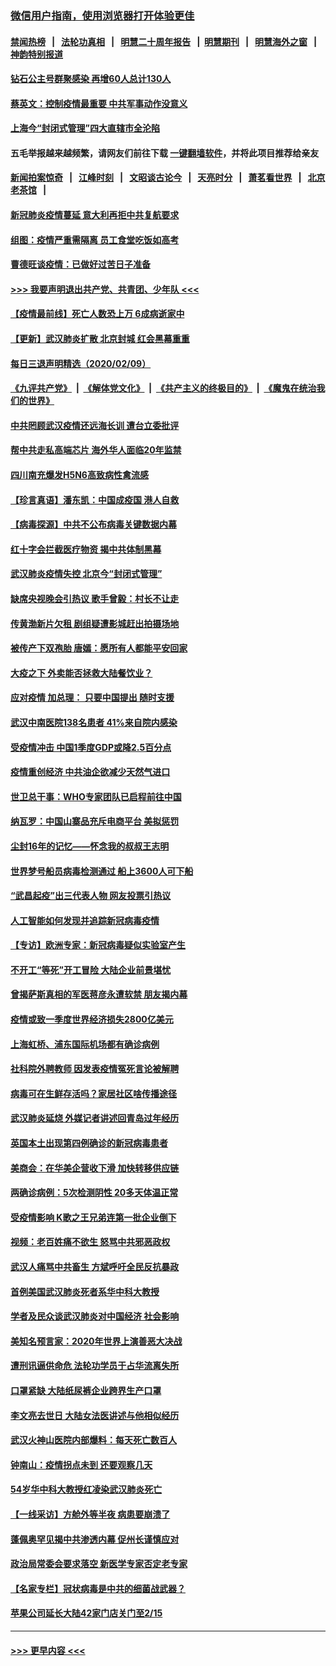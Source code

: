 ### [微信用户指南，使用浏览器打开体验更佳](https://github.com/gfw-breaker/banned-news1/blob/master/indexes/wechat-guide.md?t=0)
#### [禁闻热榜](热点新闻.md?t=0)  &nbsp;&nbsp;|&nbsp;&nbsp; [法轮功真相](https://github.com/gfw-breaker/truth/blob/master/README.md?t=0) &nbsp;&nbsp;|&nbsp;&nbsp; [明慧二十周年报告](https://github.com/gfw-breaker/mh-reports/blob/master/README.md?t=0) &nbsp;&nbsp;|&nbsp;&nbsp;[明慧期刊](https://github.com/gfw-breaker/mh-qikan) &nbsp;&nbsp;|&nbsp;&nbsp; [明慧海外之窗](https://github.com/gfw-breaker/mh-news/blob/master/README.md?t=0) &nbsp;&nbsp;|&nbsp;&nbsp; [神韵特别报道](https://github.com/gfw-breaker/mh-news/blob/master/shenyun.md?t=0)
#### [钻石公主号群聚感染 再增60人总计130人](../pages/nsc413/n11857366.md?t=02101522) 
#### [蔡英文：控制疫情最重要 中共军事动作没意义](../pages/nsc413/n11857748.md?t=02101522) 
#### [上海今“封闭式管理”四大直辖市全沦陷](../pages/nsc413/n11857386.md?t=02101522) 
#### 五毛举报越来越频繁，请网友们前往下载 [一键翻墙软件](https://github.com/gfw-breaker/ssr-accounts)，并将此项目推荐给亲友
#### [新闻拍案惊奇](https://github.com/gfw-breaker/banned-news1/blob/master/pages/link4.md) &nbsp;&nbsp;|&nbsp;&nbsp; [江峰时刻](https://github.com/gfw-breaker/banned-news1/blob/master/pages/link4.md) &nbsp;&nbsp;|&nbsp;&nbsp; [文昭谈古论今](https://github.com/gfw-breaker/banned-news1/blob/master/pages/link4.md) &nbsp;&nbsp;|&nbsp;&nbsp; [天亮时分](https://github.com/gfw-breaker/banned-news1/blob/master/pages/link4.md) &nbsp;&nbsp;|&nbsp;&nbsp; [萧茗看世界](https://github.com/gfw-breaker/banned-news1/blob/master/pages/link4.md) &nbsp;&nbsp;|&nbsp;&nbsp; [北京老茶馆](https://github.com/gfw-breaker/banned-news1/blob/master/pages/link4.md) &nbsp;&nbsp;|&nbsp;&nbsp; 
#### [新冠肺炎疫情蔓延 意大利再拒中共复航要求](../pages/nsc413/n11857200.md?t=02101522) 
#### [组图：疫情严重需隔离 员工食堂吃饭如高考](../pages/nsc413/n11857159.md?t=02101522) 
#### [曹德旺谈疫情：已做好过苦日子准备](../pages/nsc413/n11856788.md?t=02101522) 
#### [>>> 我要声明退出共产党、共青团、少年队 <<<](https://github.com/begood0513/goodnews/blob/master/quit/letter.md) 
#### [【疫情最前线】死亡人数恐上万 6成病逝家中](../pages/nsc413/n11856687.md?t=02101522) 
#### [【更新】武汉肺炎扩散 北京封城 红会黑幕重重](../pages/nsc413/n11801312.md?t=02101522) 
#### [每日三退声明精选（2020/02/09）](../pages/nsc413/n11857295.md?t=02101522) 
#### [《九评共产党》](https://github.com/begood0513/9ping.md/blob/master/README.md) &nbsp;|&nbsp; [《解体党文化》](../../../../jtdwh.md/blob/master/README.md)  &nbsp;|&nbsp; [《共产主义的终极目的》](../../../../gczydzjmd.md/blob/master/README.md) &nbsp;|&nbsp; [《魔鬼在统治我们的世界》](../../../../mgztzwmdsj.md/blob/master/README.md) 
#### [中共罔顾武汉疫情还远海长训 遭台立委批评](../pages/nsc413/n11857074.md?t=02101522) 
#### [帮中共走私高端芯片 海外华人面临20年监禁](../pages/nsc413/n11855016.md?t=02101522) 
#### [四川南充爆发H5N6高致病性禽流感](../pages/nsc413/n11857116.md?t=02101522) 
#### [【珍言真语】潘东凯：中国成疫国 港人自救](../pages/nsc413/n11856962.md?t=02101522) 
#### [【病毒探源】中共不公布病毒关键数据内幕](../pages/nsc413/n11856584.md?t=02101522) 
#### [红十字会拦截医疗物资 揭中共体制黑幕](../pages/nsc413/n11856750.md?t=02101522) 
#### [武汉肺炎疫情失控 北京今“封闭式管理”](../pages/nsc413/n11856829.md?t=02101522) 
#### [缺席央视晚会引热议 歌手曾毅：村长不让走](../pages/nsc413/n11856280.md?t=02101522) 
#### [传黄渤新片欠租 剧组疑遭影城赶出拍摄场地](../pages/nsc413/n11856400.md?t=02101522) 
#### [被传产下双孢胎 唐嫣：愿所有人都能平安回家](../pages/nsc413/n11856505.md?t=02101522) 
#### [大疫之下 外卖能否拯救大陆餐饮业？](../pages/nsc413/n11856686.md?t=02101522) 
#### [应对疫情 加总理： 只要中国提出 随时支援](../pages/nsc413/n11856600.md?t=02101522) 
#### [武汉中南医院138名患者 41%来自院内感染](../pages/nsc413/n11856688.md?t=02101522) 
#### [受疫情冲击 中国1季度GDP或降2.5百分点](../pages/nsc413/n11856571.md?t=02101522) 
#### [疫情重创经济 中共油企欲减少天然气进口](../pages/nsc413/n11856437.md?t=02101522) 
#### [世卫总干事：WHO专家团队已启程前往中国](../pages/nsc413/n11856612.md?t=02101522) 
#### [纳瓦罗：中国山寨品充斥电商平台 美拟惩罚](../pages/nsc413/n11856440.md?t=02101522) 
#### [尘封16年的记忆——怀念我的叔叔王志明](../pages/nsc413/n11856459.md?t=02101522) 
#### [世界梦号船员病毒检测通过 船上3600人可下船](../pages/nsc413/n11856520.md?t=02101522) 
#### [“武昌起疫”出三代表人物 网友投票引热议](../pages/nsc413/n11856402.md?t=02101522) 
#### [人工智能如何发现并追踪新冠病毒疫情](../pages/nsc413/n11856398.md?t=02101522) 
#### [【专访】欧洲专家：新冠病毒疑似实验室产生](../pages/nsc413/n11856378.md?t=02101522) 
#### [不开工“等死”开工冒险 大陆企业前景堪忧](../pages/nsc413/n11856312.md?t=02101522) 
#### [曾揭萨斯真相的军医蒋彦永遭软禁 朋友揭内幕](../pages/nsc413/n11856342.md?t=02101522) 
#### [疫情或致一季度世界经济损失2800亿美元](../pages/nsc413/n11855639.md?t=02101522) 
#### [上海虹桥、浦东国际机场都有确诊病例](../pages/nsc413/n11856262.md?t=02101522) 
#### [社科院外聘教师 因发表疫情冤死言论被解聘](../pages/nsc413/n11856129.md?t=02101522) 
#### [病毒可在生鲜存活吗？家居社区啥传播途径](../pages/nsc413/n11856279.md?t=02101522) 
#### [武汉肺炎延烧 外媒记者讲述回青岛过年经历](../pages/nsc413/n11856159.md?t=02101522) 
#### [英国本土出现第四例确诊的新冠病毒患者](../pages/nsc413/n11855930.md?t=02101522) 
#### [美商会：在华美企营收下滑 加快转移供应链](../pages/nsc413/n11855334.md?t=02101522) 
#### [两确诊病例：5次检测阴性 20多天体温正常](../pages/nsc413/n11855576.md?t=02101522) 
#### [受疫情影响 K歌之王兄弟连第一批企业倒下](../pages/nsc413/n11855001.md?t=02101522) 
#### [视频：老百姓痛不欲生 怒骂中共邪恶政权](../pages/nsc413/n11855080.md?t=02101522) 
#### [武汉人痛骂中共畜生 方斌呼吁全民反抗暴政](../pages/nsc413/n11855386.md?t=02101522) 
#### [首例美国武汉肺炎死者系华中科大教授](../pages/nsc413/n11855500.md?t=02101522) 
#### [学者及民众谈武汉肺炎对中国经济 社会影响](../pages/nsc413/n11855475.md?t=02101522) 
#### [美知名预言家：2020年世界上演善恶大决战](../pages/nsc413/n11855418.md?t=02101522) 
#### [遭刑讯逼供命危 法轮功学员于占华流离失所](../pages/nsc413/n11853979.md?t=02101522) 
#### [口罩紧缺 大陆纸尿裤企业跨界生产口罩](../pages/nsc413/n11854879.md?t=02101522) 
#### [李文亮去世日 大陆女法医讲述与他相似经历](../pages/nsc413/n11855213.md?t=02101522) 
#### [武汉火神山医院内部爆料：每天死亡数百人](../pages/nsc413/n11855017.md?t=02101522) 
#### [钟南山：疫情拐点未到 还要观察几天](../pages/nsc413/n11854504.md?t=02101522) 
#### [54岁华中科大教授红凌染武汉肺炎死亡](../pages/nsc413/n11854889.md?t=02101522) 
#### [【一线采访】方舱外等半夜 病患要崩溃了](../pages/nsc413/n11854786.md?t=02101522) 
#### [蓬佩奥罕见揭中共渗透内幕 促州长谨慎应对](../pages/nsc413/n11854685.md?t=02101522) 
#### [政治局常委会要求落空 新医学专家否定老专家](../pages/nsc413/n11852540.md?t=02101522) 
#### [【名家专栏】冠状病毒是中共的细菌战武器？](../pages/nsc413/n11854546.md?t=02101522) 
#### [苹果公司延长大陆42家门店关门至2/15](../pages/nsc413/n11854605.md?t=02101522) 

----
#### [ >>> 更早内容 <<< ](../indexes/nsc413-earlier.md)

